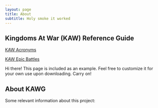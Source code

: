 ```yaml
---
layout: page
title: About
subtitle: Holy smoke it worked
---
```


## Kingdoms At War (KAW) Reference Guide


[KAW Acronyms](/kaw-reference/acronyms "Kingdoms At War Acronyms")



[KAW Epic Battles](/kaw-reference/eb "Kingdoms At War Epic Battles Guide")



<p class="message">
  Hi there! This page is included as an example. Feel free to customize it for your own use upon downloading. Carry on!
</p>

## About KAWG

Some relevant information about this project:

